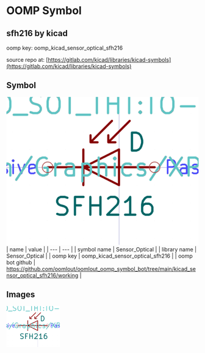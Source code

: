 # OOMP Symbol  
## sfh216  by kicad  
  
oomp key: oomp_kicad_sensor_optical_sfh216  
  
source repo at: [https://gitlab.com/kicad/libraries/kicad-symbols](https://gitlab.com/kicad/libraries/kicad-symbols)  
## Symbol  
  
[![working.png](working_600.png)](working.png)  
| name | value | 
| --- | --- | 
| symbol name | Sensor_Optical | 
| library name | Sensor_Optical | 
| oomp key | oomp_kicad_sensor_optical_sfh216 | 
| oomp bot github | https://github.com/oomlout/oomlout_oomp_symbol_bot/tree/main/kicad_sensor_optical_sfh216/working | 
## Images  
  
[![working.png](working_140.png)](working.png)  
